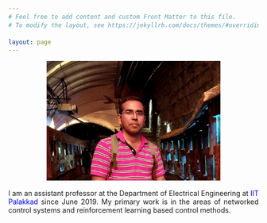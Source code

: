 ```yaml
---
# Feel free to add content and custom Front Matter to this file.
# To modify the layout, see https://jekyllrb.com/docs/themes/#overriding-theme-defaults

layout: page
---
```


<p align="center">
<img src="me.jpg" alt="drawing" width="350px"/>
</p>

<!--
<p style="text-align: justify;">
I am an assistant professor at the Department of Electrical Engineering at [IIT Palakkad](https://iitpkd.ac.in/) since June 2019. My primary work is in the areas of networked control systems and reinforcement learning based control methods.
</p> -->

<p style="text-align: justify;">
I am an assistant professor at the Department of Electrical Engineering at <span style="color: blue; cursor: pointer;" onclick="window.location.href='https://iitpkd.ac.in/'">IIT Palakkad</span> since June 2019. My primary work is in the areas of networked control systems and reinforcement learning based control methods.
</p>
